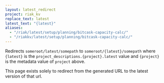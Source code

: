 ```yaml
---
layout: latest_redirect
project: riak_kv
replace_text: latest
latest_text: "{latest}"
aliases:
  - "/riak/latest/setup/planning/bitcask-capacity-calc/"
  - "/riakkv/latest/setup/planning/bitcask-capacity-calc/"
---
```


Redirects `someroot/latest/somepath` to `someroot/{latest}/somepath` 
where `{latest}` is the `project_descriptions.{project}.latest` value
and `{project}` is the metadata value of `project` above.

This page exists solely to redirect from the generated URL to the latest version of
that url.


